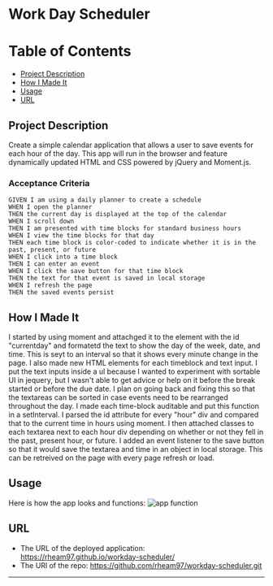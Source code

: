 # Work Day Scheduler
# Table of Contents
* [Project Description](#project-description)
* [How I Made It](#how-i-made-it)
* [Usage](#Usage)
* [URL](#URL)

<a name= "projectdescription"></a>
## Project Description

Create a simple calendar application that allows a user to save events for each hour of the day. This app will run in the browser and feature dynamically updated HTML and CSS powered by jQuery and Moment.js.


### Acceptance Criteria

```
GIVEN I am using a daily planner to create a schedule
WHEN I open the planner
THEN the current day is displayed at the top of the calendar
WHEN I scroll down
THEN I am presented with time blocks for standard business hours
WHEN I view the time blocks for that day
THEN each time block is color-coded to indicate whether it is in the past, present, or future
WHEN I click into a time block
THEN I can enter an event
WHEN I click the save button for that time block
THEN the text for that event is saved in local storage
WHEN I refresh the page
THEN the saved events persist
```
<a name="howimadeit"></a>
## How I Made It

I started by using moment and attachged it to the element with the id "currentday" and formatetd the text to show the day of the week, date, and time. This is seyt to an interval so that it shows every minute change in the page. I also made new HTML elements for each timeblock and text input. I put the text inputs inside a ul because I wanted to experiment with sortable UI in jequery, but I wasn't able to get advice or help on it before the break started or before the due date. I plan on going back and fixing this so that the textareas can be sorted in case events need to be rearranged throughout the day. I made each time-block auditable and put this function in a setInterval. I parsed the id attribute for every "hour" div and compared that to the current time in hours using moment. I then attached classes to each textarea next to each hour div depending on whether or not they fell in the past, present hour, or future. I added an event listener to the save button so that it would save the textarea and time in an object in local storage. This can be retreived on the page with every page refresh or load. 

<a name="usage"></a>
## Usage

Here is how the app looks and functions: 
![app function](workdayscheduler.gif)


<a name="URL"></a>
## URL

* The URL of the deployed application: https://rheam97.github.io/workday-scheduler/
* The URl of the repo: https://github.com/rheam97/workday-scheduler.git

- - -



